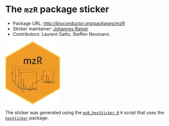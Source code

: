 # The `mzR` package sticker

* Package URL: http://bioconductor.org/packages/mzR
* Sticker maintainer: [Johannes Rainer](https://github.com/jotsetung/)
* Contributors: Laurent Gatto, Steffen Neumann.

<img src="./mzR.png" height="200">

The sticker was generated using the [`mzR_hexSticker.R`](./mzR_hexSticker.R) `R`
script that uses the [`hexSticker`](https://github.com/GuangchuangYu/hexSticker)
package.
